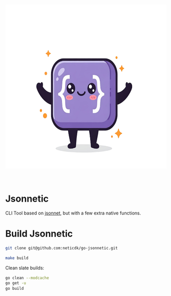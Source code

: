 <h3 align="center">
<img src="assets/logo.png" height="512" width="640" alt="Logo"/><br/>
<img src="assets/transparent.png" height="30" width="0px"/>
</h3>

# Jsonnetic

CLI Tool based on [jsonnet](https://jsonnet.org), but with a few extra native functions.

# Build Jsonnetic

```sh
git clone git@github.com:neticdk/go-jsonnetic.git
```

```sh
make build
```

Clean slate builds:

```sh
go clean --modcache
go get -u
go build
```
